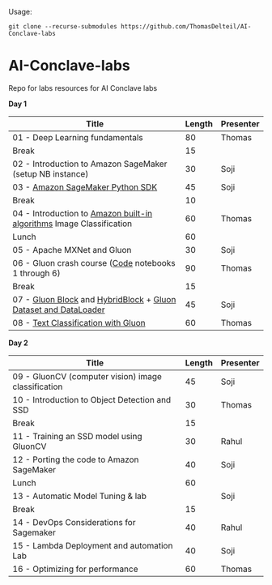 Usage:

`git clone --recurse-submodules https://github.com/ThomasDelteil/AI-Conclave-labs`


# AI-Conclave-labs

Repo for labs resources for AI Conclave labs


**Day 1**

| Title                                             | Length | Presenter |
|---------------------------------------------------|--------|-----------|
| 01 - Deep Learning fundamentals | 80 | Thomas |
| Break | 15 |  |
| 02 - Introduction to Amazon SageMaker (setup NB instance) | 30 | Soji |
| 03 - [Amazon SageMaker Python SDK](https://github.com/awslabs/amazon-sagemaker-examples/sagemaker-python-sdk) | 45 | Soji |
| Break | 10 |  |
| 04 - Introduction to [Amazon built-in algorithms](https://github.com/awslabs/amazon-sagemaker-examples) Image Classification | 60 | Thomas |
| Lunch | 60 |  |
| 05 - Apache MXNet and Gluon | 30 | Soji |
| 06 - Gluon crash course ([Code](https://github.com/ThomasDelteil/DeepLearningWithMXNetGluon) notebooks 1 through 6) | 90 | Thomas |
| Break | 15 |  |
| 07 - [Gluon Block](https://mxnet.incubator.apache.org/tutorials/gluon/hybrid.html) and [HybridBlock](https://gluon.mxnet.io/chapter07_distributed-learning/hybridize.html) + [Gluon Dataset and DataLoader](https://mxnet.incubator.apache.org/tutorials/gluon/datasets.html) | 45 | Soji |
| 08 - [Text Classification with Gluon](text-classification-lab) | 60 | Thomas |

**Day 2**

| Title                                             | Length | Presenter |
|---------------------------------------------------|--------|-----------|
| 09 - GluonCV (computer vision) image classification    | 45     | Soji      |
| 10 - Introduction to Object Detection and SSD          | 30     | Thomas    |
| Break | 15 |  |
| 11 - Training an SSD model using GluonCV               | 30     | Rahul     |
| 12 - Porting the code to Amazon SageMaker              | 40     | Soji      |
| Lunch                                             | 60     |           |
| 13 - Automatic Model Tuning & lab                      |        | Soji      |
| Break                                             | 15     |           |
| 14 - DevOps Considerations for Sagemaker               | 40     | Rahul     |
| 15 - Lambda Deployment and automation Lab              | 40     | Soji      |
| 16 - Optimizing for performance                        | 60     | Thomas    |
